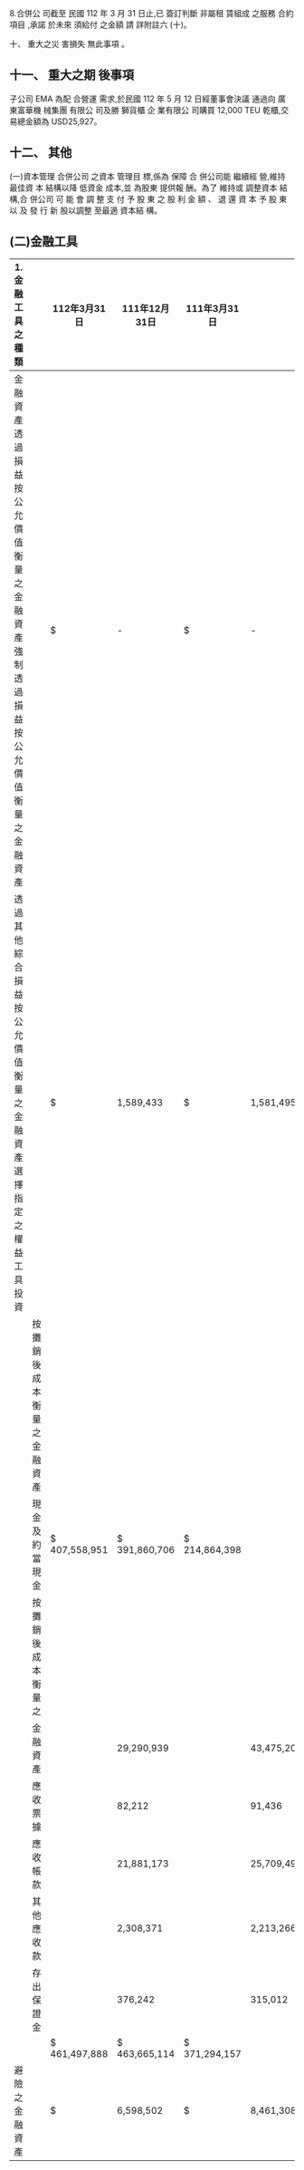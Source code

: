 8.合併公 司截至 民國 112 年 3 月 31 日止,已 簽訂判斷 非屬租 賃組成 之服務 合約項目 ,承諾 於未來 須給付 之金額 請 詳附註六 (十)。

十、 重大之災 害損失 無此事項 。

## 十一、 重大之期 後事項

子公司 EMA 為配 合營運 需求,於民國 112 年 5 月 12 日經董事會決議 通過向 廣 東富華機 械集團 有限公 司及勝 獅貨櫃 企 業有限公 司購買 12,000 TEU 乾櫃,交 易總金額為 USD25,927。

## 十二、 其他

(一)資本管理 合併公司 之資本 管理目 標,係為 保障 合 併公司能 繼續經 營,維持 最佳資 本 結構以降 低資金 成本,並 為股東 提供報 酬。為了 維持或 調整資本 結構,合 併公司 可 能 會 調 整 支 付 予 股 東 之 股 利 金 額 、 退 還 資 本 予 股 東 以 及 發 行 新 股以調整 至最適 資本結 構。

## (二)金融工具

| 1.金融工 具之種 類                                                                   |                            | 112年3月31日   | 111年12月31日   | 111年3月31日   |            |              |            |
|--------------------------------------------------------------------------------------|----------------------------|----------------|-----------------|----------------|------------|--------------|------------|
| 金融資產  透過損益按公允價值衡量  之金融資產  強制透過損益按公允價  值衡量之金融資產 |                            | $              | -               | $              | -          | $            | 46,836     |
| 透過其他綜合損益按公允  價值衡量之金融資產  選擇指定之權益工具投資                   |                            | $              | 1,589,433       | $              | 1,581,495  | $            | 2,264,720  |
|                                                                                      | 按攤銷後成本衡量之金融資產 |                |                 |                |            |              |            |
|                                                                                      | 現金及約當現金             | $ 407,558,951  | $ 391,860,706   | $ 214,864,398  |            |              |            |
|                                                                                      | 按攤銷後成本衡量之         |                |                 |                |            |              |            |
|                                                                                      | 金融資產                   |                | 29,290,939      |                | 43,475,203 | 103,508,316  |            |
|                                                                                      | 應收票據                   |                | 82,212          |                | 91,436     |              | 340,106    |
|                                                                                      | 應收帳款                   |                | 21,881,173      |                | 25,709,491 |              | 50,619,250 |
|                                                                                      | 其他應收款                 |                | 2,308,371       |                | 2,213,266  |              | 1,687,759  |
|                                                                                      | 存出保證金                 |                | 376,242         |                | 315,012    |              | 274,328    |
|                                                                                      |                            | $ 461,497,888  | $ 463,665,114   | $ 371,294,157  |            |              |            |
| 避險之金融資產                                                                       |                            | $              | 6,598,502       | $              | 8,461,308  | $ 16,331,353 |            |
